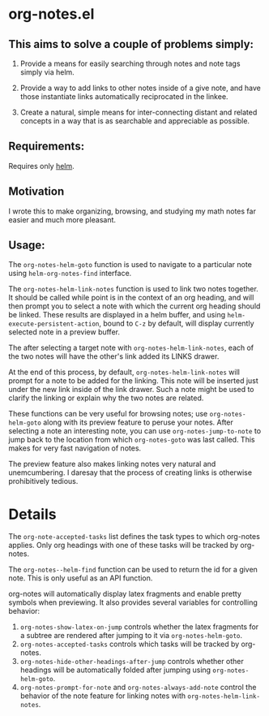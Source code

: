 # org-notes.el

## This aims to solve a couple of problems simply:

1. Provide a means for easily searching through notes and note tags simply
via helm.

2. Provide a way to add links to other notes inside of a give note, and
have those instantiate links automatically reciprocated in the linkee.

3. Create a natural, simple means for inter-connecting distant and related
concepts in a way that is as searchable and appreciable as possible.

## Requirements:

Requires only [helm](https://github.com/emacs-helm/helm). 

## Motivation

I wrote this to make organizing, browsing, and studying my math notes far
easier and much more pleasant. 

## Usage:

The `org-notes-helm-goto` function is used to navigate to a particular note
using `helm-org-notes-find` interface.

The `org-notes-helm-link-notes` function is used to link two notes
together. It should be called while point is in the context of an org heading,
and will then prompt you to select a note with which the current org heading
should be linked. These results are displayed in a helm buffer, and using
`helm-execute-persistent-action`, bound to `C-z` by default, will display
currently selected note in a preview buffer. 

The after selecting a target note with `org-notes-helm-link-notes`, each of
the two notes will have the other's link added its LINKS drawer.

At the end of this process, by default, `org-notes-helm-link-notes` will
prompt for a note to be added for the linking. This note will be inserted just
under the new link inside of the link drawer. Such a note might be used to
clarify the linking or explain why the two notes are related.

These functions can be very useful for browsing notes; use
`org-notes-helm-goto` along with its preview feature to peruse your
notes. After selecting a note an interesting note, you can use
`org-notes-jump-to-note` to jump back to the location from which
`org-notes-goto` was last called. This makes for very fast navigation of notes.

The preview feature also makes linking notes very natural and unemcumbering. I
daresay that the process of creating links is otherwise prohibitively tedious.

# Details

The `org-note-accepted-tasks` list defines the task types to which org-notes
applies. Only org headings with one of these tasks will be tracked by
org-notes.

The `org-notes--helm-find` function can be used to return the id for a given
note.  This is only useful as an API function.

org-notes will automatically display latex fragments and enable pretty
symbols when previewing. It also provides several variables for controlling
behavior:
1. `org-notes-show-latex-on-jump` controls whether the latex fragments for
   a subtree are rendered after jumping to it via `org-notes-helm-goto`.
2. `org-notes-accepted-tasks` controls which tasks will be tracked by org-notes.
3. `org-notes-hide-other-headings-after-jump` controls whether other headings
   will be automatically folded after jumping using `org-notes-helm-goto`.
4. `org-notes-prompt-for-note` and `org-notes-always-add-note` control the
   behavior of the note feature for linking notes with
   `org-notes-helm-link-notes`.
